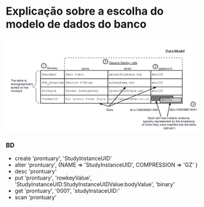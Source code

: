 # Explicação sobre a escolha do modelo de dados do banco

![modelo de dados](https://github.com/HenriqueBuzin/pyDcm2hbase/blob/master/Explanation/example.png?raw=true)



### BD
- create 'prontuary', 'StudyInstanceUID'
- alter 'prontuary', {NAME => 'StudyInstanceUID', COMPRESSION => 'GZ' }
- desc 'prontuary'
- put 'prontuary', 'rowkeyValue', 'StudyInstanceUID:StudyInstanceUIDValue:bodyValue', 'binary'
- get 'prontuary', '0001', 'studyInstaceUID:'
- scan 'prontuary'